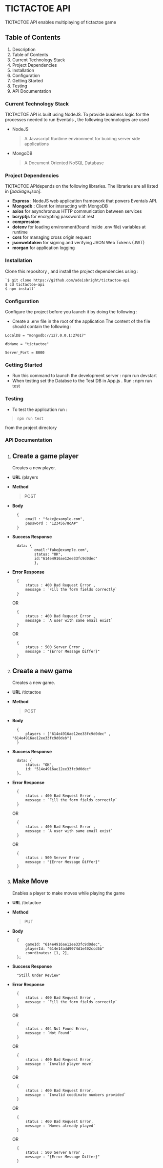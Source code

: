 # TICTACTOE API

TICTACTOE API enables multiplaying of tictactoe game

## Table of Contents

1. Description
1. Table of Contents
1. Current Technology Stack
1. Project Dependencies
1. Installation
1. Configuration
1. Getting Started
1. Testing
1. API Documentation

### Current Technology Stack

TICTACTOE API is built using NodeJS.
To provide business logic for the processes needed to run Eventals , the following technologies are used

-   NodeJS
    > A Javascript Runtime environment for buiding server side applications
-   MongoDB
    > A Document Oriented NoSQL Database

### Project Dependencies

TICTACTOE APIdepends on the following libraries. The libraries are all listed in _[package.json]_.

-   **Express** : NodeJS web application framework that powers Eventals API.
-   **Mongodb** : Client for interacting with MongoDB
-   **axios** for asynchronous HTTP communication between services
-   **bcryptjs** for encrypting password at rest
-   **compression**
-   **dotenv** for loading environment(found inside .env file) variables at runtime
-   **cors** for managing cross origin request
-   **jsonwebtoken** for signing and verifying JSON Web Tokens (JWT)
-   **morgan** for application logging

### Installation

Clone this repository , and install the project dependencies using :

>

    `$ git clone https://github.com/adeisbright/tictactoe-api
    $ cd tictactoe-api
    $ npm install`

### Configuration

Configure the project before you launch it by doing the following :

-   Create a .env file in the root of the application
    The content of the file should contain the following :

>

    LocalDB = "mongodb://127.0.0.1:27017"

    dbName = "tictactoe"

    Server_Port = 8000

### Getting Started

-   Run this command to launch the development server : npm run devstart
-   When testing set the Databse to the Test DB in App.js . Run : npm run test

### Testing

-   To test the application run :

> `npm run test `

from the project directory

### API Documentation

1. ## Create a game player
    Creates a new player.

-   **URL**
    /players
-   **Method**
    > POST
-   **Body**
    >
          {
              email : "fake@example.com",
              password : "12345678oA#"
          }
-   **Success Response**
    >
          data: {
                  email:"fake@example.com",
                  status: "OK",
                  id:"614e4916ae12ee33fc9d0dec"
                  },
-   **Error Response**

    >

          {
              status : 400 Bad Request Error ,
              message : `Fill the form fields correctly`
          }

    OR

    >

          {
              status : 400 Bad Request Error ,
              message : `A user with same email exist`
          }

    OR

    >

          {
              status : 500 Server Error ,
              message : "{Error Message Differ}"
          }

2. ## Create a new game
    Creates a new game.

-   **URL**
    /tictactoe
-   **Method**
    > POST
-   **Body**
    >
          {
              players : ["614e4916ae12ee33fc9d0dec" , "614e4916ae12ee33fc9d0deb"]
          }
-   **Success Response**
    >
          data: {
              status: "OK",
              id: "514e4916ae12ee33fc9d0dec"
          },
-   **Error Response**

    >

          {
              status : 400 Bad Request Error ,
              message : `Fill the form fields correctly`
          }

    OR

    >

          {
              status : 400 Bad Request Error ,
              message : `A user with same email exist`
          }

    OR

    >

          {
              status : 500 Server Error ,
              message : "{Error Message Differ}"
          }

3. ## Make Move
    Enables a player to make moves while playing the game

-   **URL**
    /tictactoe
-   **Method**
    > PUT
-   **Body**
    >
          {
              gameId: "614e4916ae12ee33fc9d0dec",
              playerId: "614e14add9074d1e402ccd5b"
              coordinates: [1, 2],
          };
-   **Success Response**
    >
          "Still Under Review"
-   **Error Response**

    >

          {
              status : 400 Bad Request Error ,
              message : `Fill the form fields correctly`
          }

    OR

    >

          {
              status : 404 Not Found Error,
              message : `Not Found`
          }

    OR

    >

          {
              status : 400 Bad Request Error,
              message : `Invalid player move`
          }

    OR

    >

          {
              status : 400 Bad Request Error,
              message : `Invalid coodinate numbers provided`
          }

    OR

    >

          {
              status : 400 Bad Request Error,
              message : `Moves already played`
          }

    OR

    >

          {
              status : 500 Server Error ,
              message : "{Error Message Differ}"
          }
